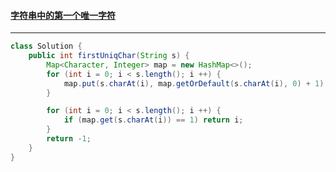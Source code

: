 #### <a href="https://leetcode.cn/problems/first-unique-character-in-a-string/">字符串中的第一个唯一字符</a>

---------

```java
class Solution {
    public int firstUniqChar(String s) {
        Map<Character, Integer> map = new HashMap<>();
        for (int i = 0; i < s.length(); i ++) {
            map.put(s.charAt(i), map.getOrDefault(s.charAt(i), 0) + 1);
        }

        for (int i = 0; i < s.length(); i ++) {
            if (map.get(s.charAt(i)) == 1) return i;
        }
        return -1;
    }
}
```


